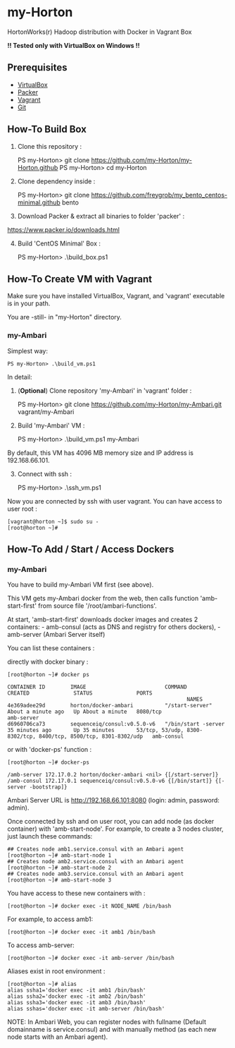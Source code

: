 # my-Horton
HortonWorks(r) Hadoop distribution with Docker in Vagrant Box 

**!! Tested only with VirtualBox on Windows !!**


## Prerequisites

- [VirtualBox](https://www.virtualbox.org/wiki/Downloads)
- [Packer](https://www.packer.io/downloads.html)
- [Vagrant](https://www.vagrantup.com/downloads.html)
- [Git](https://git-scm.com/downloads)


## How-To Build Box

1) Clone this repository :

    PS my-Horton> git clone https://github.com/my-Horton/my-Horton.github
    PS my-Horton> cd my-Horton

2) Clone dependency inside :

    PS my-Horton> git clone https://github.com/freygrob/my_bento_centos-minimal.github bento

3) Download Packer & extract all binaries to folder 'packer' :

https://www.packer.io/downloads.html

4) Build 'CentOS Minimal' Box :

    PS my-Horton> .\build_box.ps1


## How-To Create VM with Vagrant

Make sure you have installed VirtualBox, Vagrant, and 'vagrant' executable is in your path.

You are -still- in "my-Horton" directory.

### my-Ambari

Simplest way:

    PS my-Horton> .\build_vm.ps1

In detail:

1) (**Optional**) Clone repository 'my-Ambari' in 'vagrant' folder :

    PS my-Horton> git clone https://github.com/my-Horton/my-Ambari.git vagrant/my-Ambari

2) Build 'my-Ambari' VM :

    PS my-Horton> .\build_vm.ps1 my-Ambari

By default, this VM has 4096 MB memory size and IP address is 192.168.66.101.

3) Connect with ssh :

    PS my-Horton> .\ssh_vm.ps1

Now you are connected by ssh with user vagrant. 
You can have access to user root :

    [vagrant@horton ~]$ sudo su -
    [root@horton ~]#


## How-To Add / Start / Access Dockers

### my-Ambari

You have to build my-Ambari VM first (see above).

This VM gets my-Ambari docker from the web, then calls function 'amb-start-first' from source file '/root/ambari-functions'.

At start, 'amb-start-first' downloads docker images and creates 2 containers:
    - amb-consul (acts as DNS and registry for others dockers),
    - amb-server (Ambari Server itself)

You can list these containers :

directly with docker binary :

    [root@horton ~]# docker ps

    CONTAINER ID        IMAGE                         COMMAND                CREATED              STATUS              PORTS
                                                             NAMES
    4e369adee29d        horton/docker-ambari          "/start-server"        About a minute ago   Up About a minute   8080/tcp                                                           amb-server
    d6960706ca73        sequenceiq/consul:v0.5.0-v6   "/bin/start -server    35 minutes ago       Up 35 minutes       53/tcp, 53/udp, 8300-8302/tcp, 8400/tcp, 8500/tcp, 8301-8302/udp   amb-consul

or with 'docker-ps' function :

    [root@horton ~]# docker-ps

    /amb-server 172.17.0.2 horton/docker-ambari <nil> {[/start-server]}
    /amb-consul 172.17.0.1 sequenceiq/consul:v0.5.0-v6 {[/bin/start]} {[-server -bootstrap]}

Ambari Server URL is http://192.168.66.101:8080 (login: admin, password: admin).

Once connected by ssh and on user root, you can add node (as docker container) with 'amb-start-node'.
For example, to create a 3 nodes cluster, just launch these commands:

    ## Creates node amb1.service.consul with an Ambari agent
    [root@horton ~]# amb-start-node 1
    ## Creates node amb2.service.consul with an Ambari agent
    [root@horton ~]# amb-start-node 2
    ## Creates node amb3.service.consul with an Ambari agent
    [root@horton ~]# amb-start-node 3

You have access to these new containers with :

    [root@horton ~]# docker exec -it NODE_NAME /bin/bash

For example, to access amb1:

    [root@horton ~]# docker exec -it amb1 /bin/bash

To access amb-server:

    [root@horton ~]# docker exec -it amb-server /bin/bash

Aliases exist in root environment :

    [root@horton ~]# alias
    alias ssha1='docker exec -it amb1 /bin/bash'
    alias ssha2='docker exec -it amb2 /bin/bash'
    alias ssha3='docker exec -it amb3 /bin/bash'
    alias sshas='docker exec -it amb-server /bin/bash'

NOTE: In Ambari Web, you can register nodes with fullname (Default domainname is service.consul) and with manually method (as each new node starts with an Ambari agent).
